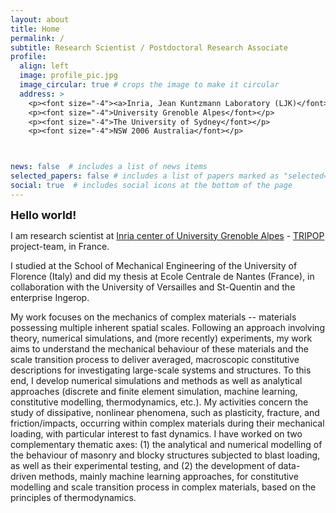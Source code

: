 ```yaml
---
layout: about
title: Home
permalink: /
subtitle: Research Scientist / Postdoctoral Research Associate
profile:
  align: left
  image: profile_pic.jpg
  image_circular: true # crops the image to make it circular
  address: >
    <p><font size="-4"><a>Inria, Jean Kuntzmann Laboratory (LJK)</font></p>
    <p><font size="-4">University Grenoble Alpes</font></p>
    <p><font size="-4">The University of Sydney</font></p>
    <p><font size="-4">NSW 2006 Australia</font></p>



news: false  # includes a list of news items
selected_papers: false # includes a list of papers marked as "selected={true}"
social: true  # includes social icons at the bottom of the page
---
```





<p><font size="+1"><b>Hello world!</b></font></p>

I am research scientist at <a href="https://www.inria.fr/en/centre-inria-universite-grenoble-alpes">Inria center of University Grenoble Alpes</a> - <a href="http://team.inria.fr/tripop">TRIPOP</a> project-team, in France. </b></p>

I studied at the School of Mechanical Engineering of the University of Florence (Italy) and did my thesis at Ecole Centrale de Nantes (France), in collaboration with the University of Versailles and St-Quentin and the enterprise Ingerop.

My work focuses on the mechanics of complex materials -- materials possessing multiple inherent spatial scales. Following an approach involving theory, numerical simulations, and (more recently) experiments, my work aims to understand the mechanical behaviour of these materials and the scale transition process to deliver averaged, macroscopic constitutive descriptions for investigating large-scale systems and structures. To this end, I develop numerical simulations and methods as well as analytical approaches (discrete and finite element simulation, machine learning, constitutive modelling, thermodynamics, etc.). My activities concern the study of dissipative, nonlinear phenomena, such as plasticity, fracture, and friction/impacts, occurring within complex materials during their mechanical loading, with particular interest to fast dynamics. I have worked on two complementary thematic axes: (1) the analytical and numerical modelling of the behaviour of masonry and blocky structures subjected to blast loading, as well as their experimental testing, and (2) the development of data-driven methods, mainly machine learning approaches, for constitutive modelling and scale transition process in complex materials, based on the principles of thermodynamics.
